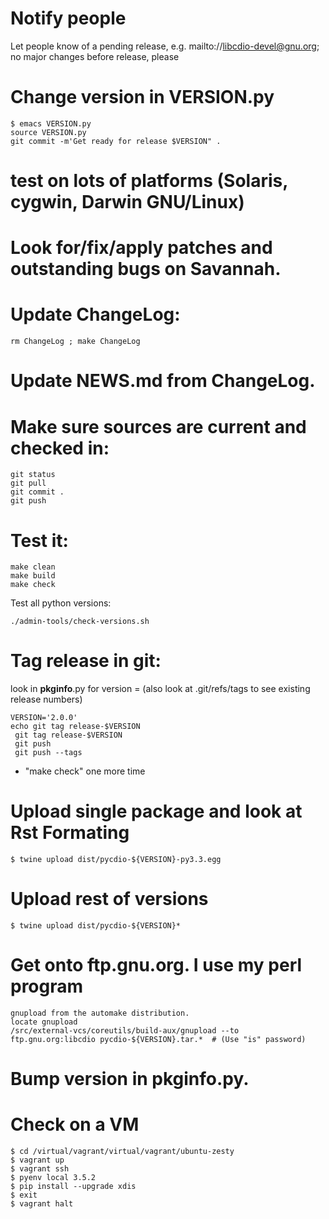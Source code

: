 #  Notify people

Let people know of a pending release, e.g. mailto://libcdio-devel@gnu.org; no
major changes before release, please


# Change version in VERSION.py

    $ emacs VERSION.py
	source VERSION.py
	git commit -m'Get ready for release $VERSION" .

# test on lots of platforms (Solaris, cygwin, Darwin GNU/Linux)

# Look for/fix/apply patches and outstanding bugs on Savannah.

# Update ChangeLog:

    rm ChangeLog ; make ChangeLog

#  Update NEWS.md from ChangeLog.

# Make sure sources are current and checked in:

    git status
    git pull
    git commit .
    git push

#  Test it:

    make clean
    make build
    make check

Test all python versions:

	./admin-tools/check-versions.sh

#  Tag release in git:

look in __pkginfo__.py for version =
(also look at .git/refs/tags to see existing release numbers)

    VERSION='2.0.0'
    echo git tag release-$VERSION
     git tag release-$VERSION
     git push
     git push --tags

- "make check" one more time

# Upload single package and look at Rst Formating

    $ twine upload dist/pycdio-${VERSION}-py3.3.egg

# Upload rest of versions

    $ twine upload dist/pycdio-${VERSION}*


# Get onto ftp.gnu.org. I use my perl program

    gnupload from the automake distribution.
    locate gnupload
    /src/external-vcs/coreutils/build-aux/gnupload --to ftp.gnu.org:libcdio pycdio-${VERSION}.tar.*  # (Use "is" password)

#  Bump version in __pkginfo__.py.

# Check on a VM

    $ cd /virtual/vagrant/virtual/vagrant/ubuntu-zesty
	$ vagrant up
	$ vagrant ssh
	$ pyenv local 3.5.2
	$ pip install --upgrade xdis
	$ exit
	$ vagrant halt
